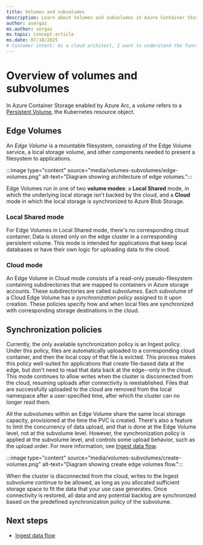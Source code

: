```yaml
---
title: Volumes and subvolumes
description: Learn about Volumes and subvolumes in Azure Container Storage enabled by Azure Arc.
author: asergaz
ms.author: sergaz
ms.topic: concept-article
ms.date: 07/18/2025
# Customer intent: As a cloud architect, I want to understand the functionalities of Edge Volumes and subvolumes in Azure Container Storage, so that I can effectively manage local and cloud data synchronization for my applications.
---
```


# Overview of volumes and subvolumes

In Azure Container Storage enabled by Azure Arc, a *volume* refers to a [Persistent Volume](https://kubernetes.io/docs/concepts/storage/persistent-volumes/), the Kubernetes resource object.

## Edge Volumes

An *Edge Volume* is a mountable filesystem, consisting of the Edge Volume service, a local storage volume, and other components needed to present a filesystem to applications.

:::image type="content" source="media/volumes-subvolumes/edge-volumes.png" alt-text="Diagram showing architecture of edge volumes.":::

Edge Volumes run in one of two **volume modes**: a **Local Shared** mode, in which the underlying local storage isn't backed by the cloud, and a **Cloud** mode in which the local storage is synchronized to Azure Blob Storage.

### Local Shared mode

For Edge Volumes in Local Shared mode, there's no corresponding cloud container. Data is stored only on the edge cluster in a corresponding persistent volume. This mode is intended for applications that keep local databases or have their own logic for uploading data to the cloud.

### Cloud mode

An Edge Volume in Cloud mode consists of a read-only pseudo-filesystem containing subdirectories that are mapped to containers in Azure storage accounts. These subdirectories are called *subvolumes*. Each subvolume of a Cloud Edge Volume has a *synchronization policy* assigned to it upon creation. These policies specify how and when local files are synchronized with corresponding storage destinations in the cloud.

## Synchronization policies

Currently, the only available synchronization policy is an Ingest policy. Under this policy, files are automatically uploaded to a corresponding cloud container, and then the local copy of that file is evicted. This process makes this policy well-suited for applications that create file-based data at the edge, but don't need to read that data back at the edge--only in the cloud. This mode continues to allow writes when the cluster is disconnected from the cloud, resuming uploads after connectivity is reestablished. Files that are successfully uploaded to the cloud are removed from the local namespace after a user-specified time, after which the cluster can no longer read them.

All the subvolumes within an Edge Volume share the same local storage capacity, provisioned at the time the PVC is created. There's also a feature to limit the concurrency of data upload, and that is done at the Edge Volume level, not at the subvolume level. However, the synchronization policy is applied at the subvolume level, and controls some upload behavior, such as the upload order. For more information, see [Ingest data flow](howto-ingest-data-flow.md).

:::image type="content" source="media/volumes-subvolumes/create-volumes.png" alt-text="Diagram showing create edge volumes flow.":::

When the cluster is disconnected from the cloud, writes to the Ingest subvolume continue to be allowed, as long as you allocated sufficient storage space to fit the data that your use case generates. Once connectivity is restored, all data and any potential backlog are synchronized based on the predefined synchronization policy of the subvolume.

## Next steps

- [Ingest data flow](howto-ingest-data-flow.md)
